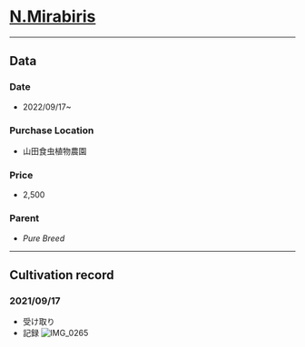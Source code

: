 # [N.Mirabiris](https://en.wikipedia.org/wiki/Nepenthes_mirabilis)
---
## **Data**

### Date  
* 2022/09/17~
### Purchase Location
* 山田食虫植物農園
### Price
* 2,500
### Parent
- *Pure Breed*
---
## **Cultivation record**
### 2021/09/17
- 受け取り
- 記録
![IMG_0265](https://user-images.githubusercontent.com/56258573/190851755-774b915e-1f20-4921-9301-6c8c8cca774a.JPG)
